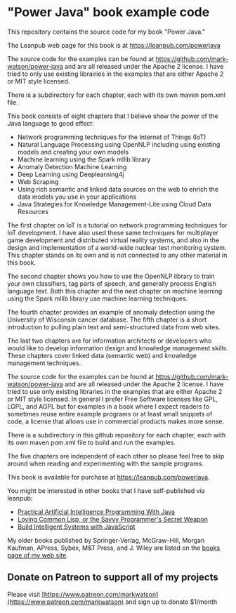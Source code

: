 # "Power Java" book example code
                                                                        
This repository contains the source code for my book "Power Java."

The Leanpub web page for this book is at https://leanpub.com/powerjava

The source code for the examples can be found at https://github.com/mark-watson/power-java
and are all released under the Apache 2 license. I have tried to only use existing librairies in the examples that are either Apache 2 or MIT style licensed.

There is a subdirectory for each chapter, each with its own maven pom.xml file.

This book consists of eight chapters that I believe show the power of the Java language to good effect:

- Network programming techniques for the Internet of Things (IoT)
- Natural Language Processing using OpenNLP including using existing models and creating your own models
- Machine learning using the Spark mllib library
- Anomaly Detection Machine Learning
- Deep Learning using Deeplearning4j
- Web Scraping
- Using rich semantic and linked data sources on the web to enrich the data models you use in your applications
- Java Strategies for Knowledge Management-Lite using Cloud Data Resources

The first chapter on IoT is a tutorial on network programming techniques for IoT development. I have also used these same techniques for multiplayer game development and distributed virtual reality systems, and also in the design and implementation of a world-wide nuclear test monitoring system. This chapter stands on its own and is not connected to any other material in this book.

The second chapter shows you how to use the OpenNLP library to train your own classifiers, tag parts of speech, and generally process English language text. Both this chapter and the next chapter on machine learning using the Spark mllib library use machine learning techniques.

The fourth chapter provides an example of anomaly detection using the University of Wisconsin cancer database. The fifth chapter is a short introduction to pulling plain text and semi-structured data from web sites.

The last two chapters are for information architects or developers who would like to develop information design and knowledge management skills. These chapters cover linked data (semantic web) and knowledge management techniques.

The source code for the examples can be found at https://github.com/mark-watson/power-java and are all released under the Apache 2 license. I have tried to use only existing libraries in the examples that are either Apache 2 or MIT style licensed. In general I prefer Free Software licenses like GPL, LGPL, and AGPL but for examples in a book where I expect readers to sometimes reuse entire example programs or at least small snippets of code, a license that allows use in commercial products makes more sense.

There is a subdirectory in this github repository for each chapter, each with its own maven pom.xml file to build and run the examples.

The five chapters are independent of each other so please feel free to skip around when reading and experimenting with the sample programs.

This book is available for purchase at https://leanpub.com/powerjava.

You might be interested in other books that I have self-published via leanpub:

- [Practical Artificial Intelligence Programming With Java](https://leanpub.com/javaai)
- [Loving Common Lisp, or the Savvy Programmer's Secret Weapon](https://leanpub.com/lovinglisp)
- [Build Intelligent Systems with JavaScript](https://leanpub.com/aijavascript)

My older books published by Springer-Verlag, McGraw-Hill, Morgan Kaufman, APress, Sybex, M&T Press, and J. Wiley are listed on the [books page of my web site](http://markwatson.com/books/).

## Donate on Patreon to support all of my projects

Please visit [https://www.patreon.com/markwatson](https://www.patreon.com/markwatson) and sign up to donate $1/month

